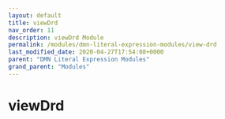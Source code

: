 ```yaml
---
layout: default
title: viewDrd 
nav_order: 11
description: viewDrd Module
permalink: /modules/dmn-literal-expression-modules/view-drd
last_modified_date: 2020-04-27T17:54:08+0000
parent: "DMN Literal Expression Modules"
grand_parent: "Modules"
---
```


# viewDrd